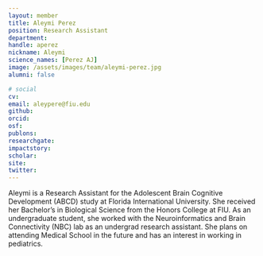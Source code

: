 ```yaml
---
layout: member
title: Aleymi Perez
position: Research Assistant
department:
handle: aperez
nickname: Aleymi
science_names: [Perez AJ]
image: /assets/images/team/aleymi-perez.jpg
alumni: false

# social
cv:
email: aleypere@fiu.edu
github:
orcid:
osf:
publons:
researchgate:
impactstory:
scholar:
site:
twitter:
---
```

Aleymi is a Research Assistant for the Adolescent Brain Cognitive Development (ABCD) study at Florida International University. She received her Bachelor’s in Biological Science from the Honors College at FIU. As an undergraduate student, she worked with the Neuroinformatics and Brain Connectivity (NBC) lab as an undergrad research assistant. She plans on attending Medical School in the future and has an interest in working in pediatrics.
